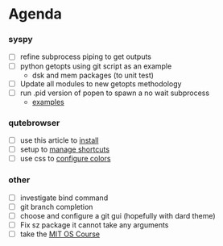 # Agenda

### syspy
* [ ] refine subprocess piping to get outputs
* [ ] python getopts using git script as an example
	* dsk and mem packages (to unit test)
* [ ] Update all modules to new getopts methodology
* [ ] run .pid version of popen to spawn a no wait subprocess
	* [examples](https://docs.python.org/2/library/subprocess.html)

### qutebrowser
* [ ] use this article to [install](https://askubuntu.com/questions/954539/installing-qutebrowser)
* [ ] setup to [manage shortcuts](https://qutebrowser.org/doc/help/configuring.html)
* [ ] use css to [configure colors](https://www.reddit.com/r/qutebrowser/comments/665wdb/is_there_a_dark_mode/)

### other
* [ ] investigate bind command
* [ ] git branch completion
* [ ] choose and configure a git gui (hopefully with dard theme)
* [ ] Fix sz package it cannot take any arguments
* [ ] take the [MIT OS Course](https://ocw.mit.edu/courses/electrical-engineering-and-computer-science/6-828-operating-system-engineering-fall-2012/assignments/)
